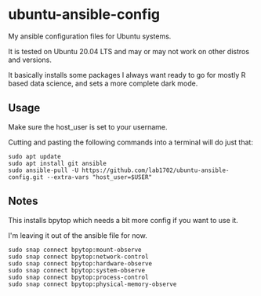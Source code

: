# ubuntu-ansible-config

My ansible configuration files for Ubuntu systems.

It is tested on Ubuntu 20.04 LTS and may or may not work on other distros and versions.

It basically installs some packages I always want ready to go for mostly R based data science, and sets a more complete dark mode.

## Usage

Make sure the host_user is set to your username.

Cutting and pasting the following commands into a terminal will do just that:

    sudo apt update
    sudo apt install git ansible
    sudo ansible-pull -U https://github.com/lab1702/ubuntu-ansible-config.git --extra-vars "host_user=$USER"

## Notes

This installs bpytop which needs a bit more config if you want to use it.

I'm leaving it out of the ansible file for now.

    sudo snap connect bpytop:mount-observe
    sudo snap connect bpytop:network-control
    sudo snap connect bpytop:hardware-observe
    sudo snap connect bpytop:system-observe
    sudo snap connect bpytop:process-control
    sudo snap connect bpytop:physical-memory-observe
